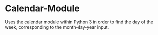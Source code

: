 # Calendar-Module
Uses the calendar module within Python 3 in order to find the day of the week, corresponding to the month-day-year input.
